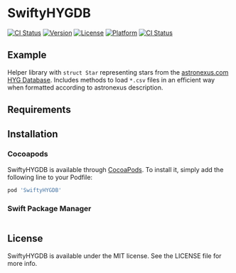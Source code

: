 # SwiftyHYGDB

[![CI Status](http://img.shields.io/travis/Bersaelor/SwiftyHYGDB.svg?style=flat)](https://travis-ci.org/Bersaelor/SwiftyHYGDB)
[![Version](https://img.shields.io/cocoapods/v/SwiftyHYGDB.svg?style=flat)](http://cocoapods.org/pods/SwiftyHYGDB)
[![License](https://img.shields.io/cocoapods/l/SwiftyHYGDB.svg?style=flat)](http://cocoapods.org/pods/SwiftyHYGDB)
[![Platform](https://img.shields.io/cocoapods/p/SwiftyHYGDB.svg?style=flat)](http://cocoapods.org/pods/SwiftyHYGDB)
[![CI Status](http://img.shields.io/travis/Bersaelor/SwiftyHYGDB.svg?style=flat)](https://travis-ci.org/Bersaelor/SwiftyHYGDB)

## Example

Helper library with `struct Star` representing stars from the [astronexus.com HYG Database](http://www.astronexus.com/hyg).
Includes methods to load `*.csv` files in an efficient way when formatted according to astronexus description.

## Requirements

## Installation

### Cocoapods
SwiftyHYGDB is available through [CocoaPods](http://cocoapods.org). To install
it, simply add the following line to your Podfile:

```ruby
pod 'SwiftyHYGDB'
```
### Swift Package Manager

```

```

## License

SwiftyHYGDB is available under the MIT license. See the LICENSE file for more info.
